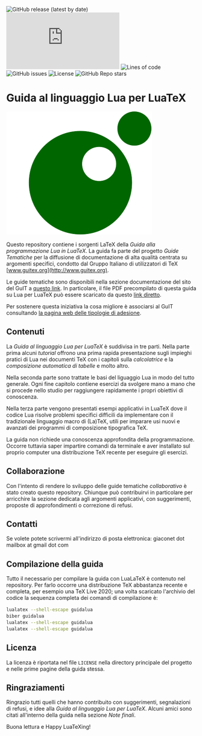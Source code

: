 ![GitHub release (latest by date)](https://img.shields.io/github/v/release/GuITeX/guidalua?label=current%20version)
![GitHub Workflow Status (event)](https://img.shields.io/github/workflow/status/GuITeX/guidalua/Compile%20LuaLaTeX%20main%20file%20guidalua.tex)
![Lines of code](https://img.shields.io/tokei/lines/github/GuITeX/guidalua)
![GitHub issues](https://img.shields.io/github/issues/GuITeX/guidalua)
![License](https://img.shields.io/badge/licence-LPPL%20%3E%3D1.3-green)
![GitHub Repo stars](https://img.shields.io/github/stars/GuITeX/guidalua?style=social)

Guida al linguaggio Lua per LuaTeX
==================================

![logo della guida tematica su Lua per LuaTeX](logoguidalua.svg)

Questo repository contiene i sorgenti LaTeX della *Guida alla programmazione Lua
in LuaTeX*. La guida fa parte del progetto *Guide Tematiche* per la diffusione
di documentazione di alta qualità centrata su argomenti specifici, condotto dal
Gruppo Italiano di utilizzatori di TeX [www.guitex.org](http://www.guitex.org).

Le guide tematiche sono disponibili nella sezione documentazione del sito del
GuIT a [questo link](https://www.guitex.org/home/it/documentazione). In
particolare, il file PDF precompilato di questa guida su Lua per LuaTeX può
essere scaricato da questo
[link diretto](http://www.guitex.org/home/images/doc/GuideGuIT/guidalua.pdf).

Per sostenere questa iniziativa la cosa migliore è associarsi al GuIT
consultando [la pagina web delle tipologie di
adesione](https://guitex.org/home/it/diventa-socio/associarsi-a-guit).

Contenuti
---------

La *Guida al linguaggio Lua per LuaTeX* è suddivisa in tre parti. Nella parte
prima alcuni *tutorial* offrono una prima rapida presentazione sugli impieghi
pratici di Lua nei documenti TeX con i capitoli sulla *calcolatrice* e la
*composizione automatica di tabelle* e molto altro.

Nella seconda parte sono trattate le basi del liguaggio Lua in modo del tutto
generale. Ogni fine capitolo contiene esercizi da svolgere mano a mano che si
procede nello studio per raggiungere rapidamente i propri obiettivi di
conoscenza.

Nella terza parte vengono presentati esempi applicativi in LuaTeX dove il codice
Lua risolve problemi specifici difficili da implementare con il tradizionale
linguaggio macro di (La)TeX, utili per imparare usi nuovi e avanzati dei
programmi di composizione tipografica TeX.

La guida non richiede una conoscenza approfondita della programmazione. Occorre
tuttavia saper impartire comandi da terminale e aver installato sul proprio
computer una distribuzione TeX recente per eseguire gli esercizi.

Collaborazione
--------------

Con l'intento di rendere lo sviluppo delle guide tematiche *collaborativo* è
stato creato questo repository. Chiunque può contribuirvi in particolare per
arricchire la sezione dedicata agli argomenti applicativi, con suggerimenti,
proposte di approfondimenti o correzione di refusi.

Contatti
--------

Se volete potete scrivermi all'indirizzo di posta elettronica:
giaconet dot mailbox at gmail dot com

Compilazione della guida
------------------------

Tutto il necessario per compilare la guida con LuaLaTeX è contenuto nel
repository. Per farlo occorre una distribuzione TeX abbastanza recente e
completa, per esempio una TeX Live 2020; una volta scaricato l'archivio del
codice la sequenza completa dei comandi di compilazione è:

```bash
lualatex --shell-escape guidalua
biber guidalua
lualatex --shell-escape guidalua
lualatex --shell-escape guidalua
```

Licenza
-------

La licenza è riportata nel file `LICENSE` nella directory principale del
progetto e nelle prime pagine della guida stessa.

Ringraziamenti
--------------

Ringrazio tutti quelli che hanno contribuito con suggerimenti, segnalazioni di
refusi, e idee alla *Guida al linguaggio Lua per LuaTeX*. Alcuni amici sono
citati all'interno della guida nella sezione *Note finali*.

Buona lettura e Happy LuaTeXing!
